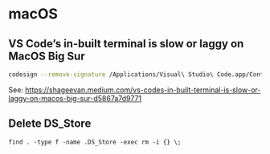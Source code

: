 # macOS

## VS Code’s in-built terminal is slow or laggy on MacOS Big Sur

```bash
codesign --remove-signature /Applications/Visual\ Studio\ Code.app/Contents/Frameworks/Code\ Helper\ \(Renderer\).app
```

See: <https://shageevan.medium.com/vs-codes-in-built-terminal-is-slow-or-laggy-on-macos-big-sur-d5867a7d9771>


## Delete DS_Store

```
find . -type f -name .DS_Store -exec rm -i {} \;
```

